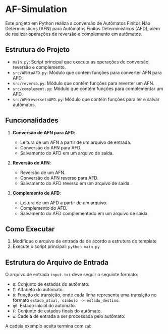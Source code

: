 # AF-Simulation

Este projeto em Python realiza a conversão de Autômatos Finitos Não Determinísticos (AFN) para Autômatos Finitos Determinísticos (AFD), além de realizar operações de reversão e complemento em autômatos.

## Estrutura do Projeto

- `main.py`: Script principal que executa as operações de conversão, reversão e complemento.
- `src/AFNtoAFD.py`: Módulo que contém funções para converter AFN para AFD.
- `src/reverso.py`: Módulo que contém funções para reverter um AFN.
- `src/complement.py`: Módulo que contém funções para complementar um AFD.
- `src/AFNreversetoAFD.py`: Módulo que contém funções para ler e salvar autômatos.

## Funcionalidades

1. **Conversão de AFN para AFD**:
   - Leitura de um AFN a partir de um arquivo de entrada.
   - Conversão do AFN para AFD.
   - Salvamento do AFD em um arquivo de saída.

2. **Reversão de AFN**:
   - Reversão de um AFN.
   - Conversão do AFN reverso para AFD.
   - Salvamento do AFD reverso em um arquivo de saída.

3. **Complemento de AFD**:
   - Leitura de um AFD a partir de um arquivo.
   - Complemento do AFD.
   - Salvamento do AFD complementado em um arquivo de saída.
  
## Como Executar

1. Modifique o arquivo de entrada da de acordo a estrutura do template
2. Execute o script principal: `python main.py`

## Estrutura do Arquivo de Entrada

O arquivo de entrada `input.txt` deve seguir o seguinte formato:

- `Q`: Conjunto de estados do autômato.
- `Σ`: Alfabeto do autômato.
- `δ`: Função de transição, onde cada linha representa uma transição no formato `estado_atual, símbolo -> estado_destino`.
- `q0`: Estado inicial do autômato.
- `F`: Conjunto de estados finais do autômato.
- `w`: Cadeia de entrada a ser processada pelo autômato.

A cadeia exemplo aceita termina com `cab`

